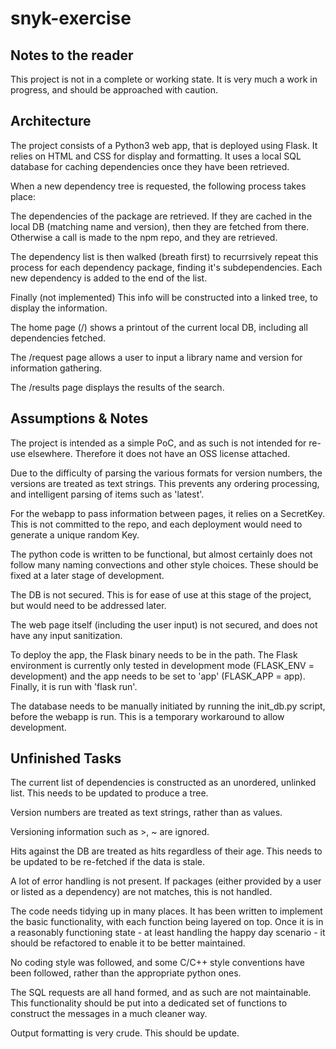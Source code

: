 # snyk-exercise

## Notes to the reader

This project is not in a complete or working state. It is very much a work in progress, and should be approached with caution. 

## Architecture
The project consists of a Python3 web app, that is deployed using Flask. It relies on HTML and CSS for display and formatting. It uses a local SQL database for caching dependencies once they have been retrieved.

When a new dependency tree is requested, the following process takes place:

The dependencies of the package are retrieved. If they are cached in the local DB (matching name and version), then they are fetched from there. Otherwise a call is made to the npm repo, and they are retrieved.

The dependency list is then walked (breath first) to recurrsively repeat this process for each dependency package, finding it's subdependencies. Each new dependency is added to the end of the list. 

Finally (not implemented) This info will be constructed into a linked tree, to display the information.

The home page (/) shows a printout of the current local DB, including all dependencies fetched.

The /request page allows a user to input a library name and version for information gathering.

The /results page displays the results of the search.

## Assumptions & Notes
The project is intended as a simple PoC, and as such is not intended for re-use elsewhere. Therefore it does not have an OSS license attached.

Due to the difficulty of parsing the various formats for version numbers, the versions are treated as text strings. This prevents any ordering processing, and intelligent parsing of items such as 'latest'.

For the webapp to pass information between pages, it relies on a SecretKey. This is not committed to the repo, and each deployment would need to generate a unique random Key. 

The python code is written to be functional, but almost certainly does not follow many naming convections and other style choices. These should be fixed at a later stage of development.

The DB is not secured. This is for ease of use at this stage of the project, but would need to be addressed later.

The web page itself (including the user input) is not secured, and does not have any input sanitization.

To deploy the app, the Flask binary needs to be in the path. The Flask environment is currently only tested in development mode (FLASK_ENV = development) and the app needs to be set to 'app' (FLASK_APP = app). Finally, it is run with 'flask run'.

The database needs to be manually initiated by running the init_db.py script, before the webapp is run. This is a temporary workaround to allow development.

## Unfinished Tasks
The current list of dependencies is constructed as an unordered, unlinked list. This needs to be updated to produce a tree.

Version numbers are treated as text strings, rather than as values.

Versioning information such as >, ~ are ignored.

Hits against the DB are treated as hits regardless of their age. This needs to be updated to be re-fetched if the data is stale.

A lot of error handling is not present. If packages (either provided by a user or listed as a dependency) are not matches, this is not handled. 

The code needs tidying up in many places. It has been written to implement the basic functionality, with each function being layered on top. Once it is in a reasonably functioning state - at least handling the happy day scenario - it should be refactored to enable it to be better maintained. 

No coding style was followed, and some C/C++ style conventions have been followed, rather than the appropriate python ones.

The SQL requests are all hand formed, and as such are not maintainable. This functionality should be put into a dedicated set of functions to construct the messages in a much cleaner way.

Output formatting is very crude. This should be update.
